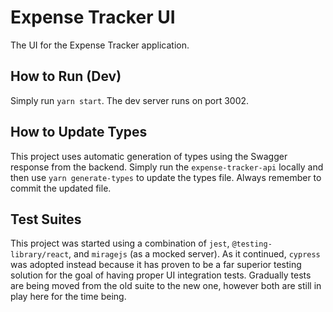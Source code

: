 # Expense Tracker UI

The UI for the Expense Tracker application.

## How to Run (Dev)

Simply run `yarn start`. The dev server runs on port 3002. 

## How to Update Types

This project uses automatic generation of types using the Swagger response from the backend. Simply run the `expense-tracker-api` locally and then use `yarn generate-types` to update the types file. Always remember to commit the updated file.

## Test Suites

This project was started using a combination of `jest`, `@testing-library/react`, and `miragejs` (as a mocked server). As it continued, `cypress` was adopted instead because it has proven to be a far superior testing solution for the goal of having proper UI integration tests. Gradually tests are being moved from the old suite to the new one, however both are still in play here for the time being.
